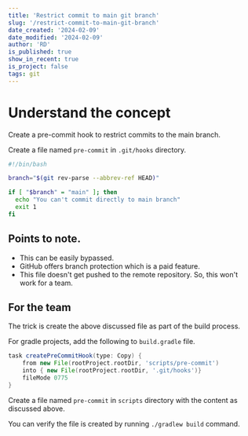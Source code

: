 ```yaml
---
title: 'Restrict commit to main git branch'
slug: '/restrict-commit-to-main-git-branch'
date_created: '2024-02-09'
date_modified: '2024-02-09'
author: 'RD'
is_published: true
show_in_recent: true
is_project: false
tags: git
---
```


# Understand the concept

Create a pre-commit hook to restrict commits to the main branch.

Create a file named `pre-commit` in `.git/hooks` directory.

```bash
#!/bin/bash

branch="$(git rev-parse --abbrev-ref HEAD)"

if [ "$branch" = "main" ]; then
  echo "You can't commit directly to main branch"
  exit 1
fi
```

## Points to note.
- This can be easily bypassed.
- GitHub offers branch protection which is a paid feature.
- This file doesn't get pushed to the remote repository. So, this won't work for a team.

## For the team

The trick is create the above discussed file as part of the build process.

For gradle projects, add the following to `build.gradle` file.

```groovy
task createPreCommitHook(type: Copy) {
    from new File(rootProject.rootDir, 'scripts/pre-commit')
    into { new File(rootProject.rootDir, '.git/hooks')}
    fileMode 0775
}
```

Create a file named `pre-commit` in `scripts` directory with the content as discussed above.

You can verify the file is created by running `./gradlew build` command.

